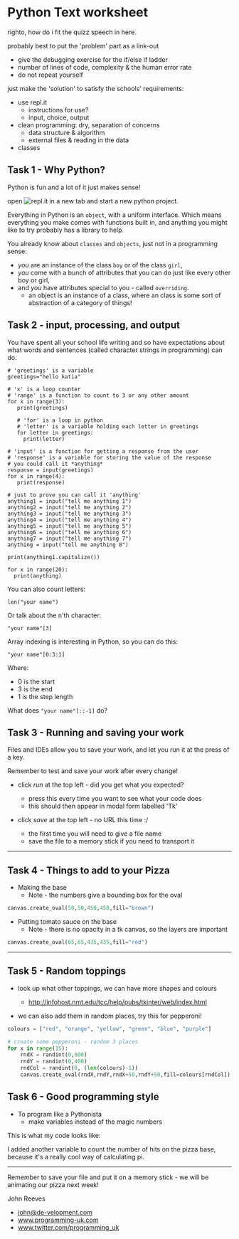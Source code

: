 # Python Text worksheet

righto, how do i fit the quizz speech in here.

probably best to put the 'problem' part as a link-out
* give the debugging exercise for the if/else if ladder
* number of lines of code, complexity & the human error rate
* do not repeat yourself

just make the 'solution' to satisfy the schools' requirements:
* use repl.it
  * instructions for use?
  * input, choice, output
* clean programming: dry, separation of concerns
  * data structure & algorithm
  * external files & reading in the data
* classes



## Task 1 - Why Python?

Python is fun and a lot of it just makes sense!

open ![repl.it](https://repl.it) in a new tab and start a new python project.

Everything in Python is an ```object```, with a uniform interface. Which means everything you make comes with functions built in, and anything you might like to try probably has a library to help.

You already know about ```classes``` and ```objects```, just not in a programming sense: 
* *you* are an instance of the class `boy` or of the class `girl`, 
* *you* come with a bunch of attributes that you can do just like every other boy or girl, 
* and *you* have attributes special to you - called ```overriding```.
  * an object is an instance of a class, where an class is some sort of abstraction of a category of things!

## Task 2 - input, processing, and output

You have spent all your school life writing and so have expectations about what words and sentences (called character strings in programming) can do.

```
# 'greetings' is a variable
greetings="hello katia"

# 'x' is a loop counter
# 'range' is a function to count to 3 or any other amount
for x in range(3):
   print(greetings)

   # 'for' is a loop in python
   # 'letter' is a variable holding each letter in greetings
   for letter in greetings:
     print(letter)

# 'input' is a function for getting a response from the user
# 'response' is a variable for storing the value of the response
# you could call it *anything*
response = input(greetings)
for x in range(4):
   print(response)

# just to prove you can call it 'anything'
anything1 = input("tell me anything 1")
anything2 = input("tell me anything 2")
anything3 = input("tell me anything 3")
anything4 = input("tell me anything 4")
anything5 = input("tell me anything 5")
anything6 = input("tell me anything 6")
anything7 = input("tell me anything 7")
anything = input("tell me anything 8")

print(anything1.capitalize())

for x in range(20):
  print(anything)
```

You can also count letters:

```
len("your name")
```

Or talk about the n'th character:

```"your name"[3]```

Array indexing is interesting in Python, so you can do this:

```"your name"[0:3:1]```

Where:
* 0 is the start
* 3 is the end
* 1 is the step length

What does ```"your name"[::-1]``` do?




## Task 3 - Running and saving your work

Files and IDEs allow you to save your work, and let you run it at the press of a key.

Remember to test and save your work after every change!

* click *run* at the top left - did you get what you expected?
  * press this every time you want to see what your code does 
  * this should then appear in modal form labelled 'Tk'

* click *save* at the top left - no URL this time :/
  * the first time you will need to give a file name
  * save the file to a memory stick if you need to transport it

***

## Task 4 - Things to add to your Pizza

* Making the base
  * Note - the numbers give a bounding box for the oval

```python
canvas.create_oval(50,50,450,450,fill="brown")
```
  
* Putting tomato sauce on the base
  * Note - there is no opacity in a tk canvas, so the layers are important

```python
canvas.create_oval(65,65,435,435,fill="red")
```

***

## Task 5 - Random toppings

* look up what other toppings, we can have more shapes and colours
  * http://infohost.nmt.edu/tcc/help/pubs/tkinter/web/index.html

* we can also add them in random places, try this for pepperoni!

```python
colours = ["red", "orange", "yellow", "green", "blue", "purple"]

# create some pepperoni - random 3 places
for x in range(15):
    rndX = randint(0,600)
    rndY = randint(0,400)
    rndCol = randint(0, (len(colours)-1))
    canvas.create_oval(rndX,rndY,rndX+50,rndY+50,fill=colours[rndCol])

```

## Task 6 - Good programming style

* To program like a Pythonista
  * make variables instead of the magic numbers

This is what my code looks like:


I added another variable to count the number of hits on the pizza base, because it's a really cool way of calculating pi.

***

Remember to save your file and put it on a memory stick - we will be animating our pizza next week!

John Reeves

* john@de-velopment.com
* www.programming-uk.com
* www.twitter.com/programming_uk
